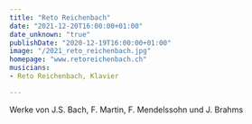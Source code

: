 ```yaml
---
title: "Reto Reichenbach"
date: "2021-12-20T16:00:00+01:00"
date_unknown: "true"
publishDate: "2020-12-19T16:00:00+01:00"
image: "/2021_reto_reichenbach.jpg"
homepage: "www.retoreichenbach.ch"
musicians:
- Reto Reichenbach, Klavier

---
```


Werke von J.S. Bach, F. Martin, F. Mendelssohn und J. Brahms
